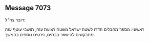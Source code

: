 ## Message 7073

דובר צה"ל:

ראשוני: מספר מחבלים חדרו לשטח ישראל משטח רצועת עזה, תושבי עוטף עזה מתבקשים להישאר בבתים, פרטים נוספים בהמשך.

